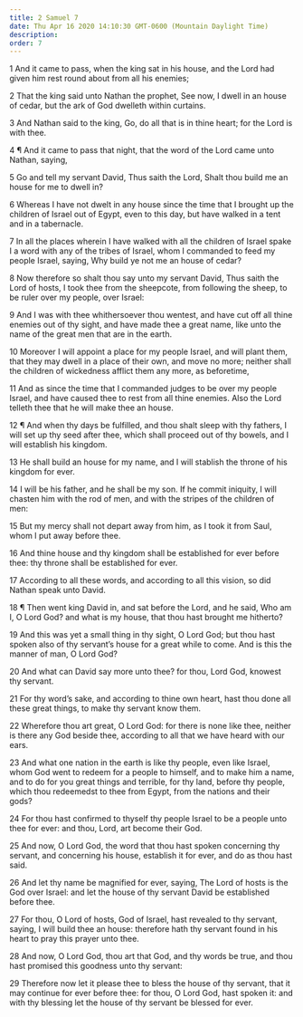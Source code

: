 ```yaml
---
title: 2 Samuel 7
date: Thu Apr 16 2020 14:10:30 GMT-0600 (Mountain Daylight Time)
description: 
order: 7
---
```


<p>
  1 And it came to pass, when the king sat in his house, and the Lord had given
  him rest round about from all his enemies;
</p>
<p>
  2 That the king said unto Nathan the prophet, See now, I dwell in an house of
  cedar, but the ark of God dwelleth within curtains.
</p>
<p>
  3 And Nathan said to the king, Go, do all that is in thine heart; for the Lord
  is with thee.
</p>
<p>
  4 &#xB6; And it came to pass that night, that the word of the Lord came unto
  Nathan, saying,
</p>
<p>
  5 Go and tell my servant David, Thus saith the Lord, Shalt thou build me an
  house for me to dwell in?
</p>
<p>
  6 Whereas I have not dwelt in any house since the time that I brought up the
  children of Israel out of Egypt, even to this day, but have walked in a tent
  and in a tabernacle.
</p>
<p>
  7 In all the places wherein I have walked with all the children of Israel
  spake I a word with any of the tribes of Israel, whom I commanded to feed my
  people Israel, saying, Why build ye not me an house of cedar?
</p>
<p>
  8 Now therefore so shalt thou say unto my servant David, Thus saith the Lord
  of hosts, I took thee from the sheepcote, from following the sheep, to be
  ruler over my people, over Israel:
</p>
<p>
  9 And I was with thee whithersoever thou wentest, and have cut off all thine
  enemies out of thy sight, and have made thee a great name, like unto the name
  of the great men that are in the earth.
</p>
<p>
  10 Moreover I will appoint a place for my people Israel, and will plant them,
  that they may dwell in a place of their own, and move no more; neither shall
  the children of wickedness afflict them any more, as beforetime,
</p>
<p>
  11 And as since the time that I commanded judges to be over my people Israel,
  and have caused thee to rest from all thine enemies. Also the Lord telleth
  thee that he will make thee an house.
</p>
<p>
  12 &#xB6; And when thy days be fulfilled, and thou shalt sleep with thy
  fathers, I will set up thy seed after thee, which shall proceed out of thy
  bowels, and I will establish his kingdom.
</p>
<p>
  13 He shall build an house for my name, and I will stablish the throne of his
  kingdom for ever.
</p>
<p>
  14 I will be his father, and he shall be my son. If he commit iniquity, I will
  chasten him with the rod of men, and with the stripes of the children of men:
</p>
<p>
  15 But my mercy shall not depart away from him, as I took it from Saul, whom I
  put away before thee.
</p>
<p>
  16 And thine house and thy kingdom shall be established for ever before thee:
  thy throne shall be established for ever.
</p>
<p>
  17 According to all these words, and according to all this vision, so did
  Nathan speak unto David.
</p>
<p>
  18 &#xB6; Then went king David in, and sat before the Lord, and he said, Who
  am I, O Lord God? and what is my house, that thou hast brought me hitherto?
</p>
<p>
  19 And this was yet a small thing in thy sight, O Lord God; but thou hast
  spoken also of thy servant&#x2019;s house for a great while to come. And is
  this the manner of man, O Lord God?
</p>
<p>
  20 And what can David say more unto thee? for thou, Lord God, knowest thy
  servant.
</p>
<p>
  21 For thy word&#x2019;s sake, and according to thine own heart, hast thou
  done all these great things, to make thy servant know them.
</p>
<p>
  22 Wherefore thou art great, O Lord God: for there is none like thee, neither
  is there any God beside thee, according to all that we have heard with our
  ears.
</p>
<p>
  23 And what one nation in the earth is like thy people, even like Israel, whom
  God went to redeem for a people to himself, and to make him a name, and to do
  for you great things and terrible, for thy land, before thy people, which thou
  redeemedst to thee from Egypt, from the nations and their gods?
</p>
<p>
  24 For thou hast confirmed to thyself thy people Israel to be a people unto
  thee for ever: and thou, Lord, art become their God.
</p>
<p>
  25 And now, O Lord God, the word that thou hast spoken concerning thy servant,
  and concerning his house, establish it for ever, and do as thou hast said.
</p>
<p>
  26 And let thy name be magnified for ever, saying, The Lord of hosts is the
  God over Israel: and let the house of thy servant David be established before
  thee.
</p>
<p>
  27 For thou, O Lord of hosts, God of Israel, hast revealed to thy servant,
  saying, I will build thee an house: therefore hath thy servant found in his
  heart to pray this prayer unto thee.
</p>
<p>
  28 And now, O Lord God, thou art that God, and thy words be true, and thou
  hast promised this goodness unto thy servant:
</p>
<p>
  29 Therefore now let it please thee to bless the house of thy servant, that it
  may continue for ever before thee: for thou, O Lord God, hast spoken it: and
  with thy blessing let the house of thy servant be blessed for ever.
</p>
